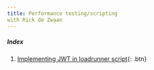 ```yaml
---
title: Performance testing/scripting
with Rick de Zwaan
---
```




##### Index
1. [Implementing JWT in loadrunner script](https://rickdz.github.io/loadrunner-jwt.html){: .btn}
